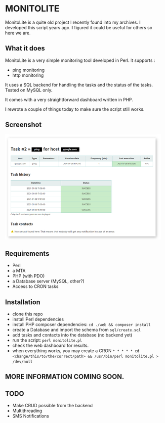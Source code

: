# MONITOLITE

MonitoLite is a quite old project I recently found into my archives. I developed this script years ago. 
I figured it could be useful for others so here we are.


## What it does

MonitoLite is a very simple monitoring tool developed in Perl. It supports : 
 * ping monitoring
 * http monitoring
 
It uses a SQL backend for handling the tasks and the status of the tasks. 
Tested on MySQL only. 

It comes with a very straightforward dashboard written in PHP. 

I rewrote a couple of things today to make sure the script still works. 

## Screenshot 

![screenshot](https://github.com/axeloz/monitolite/raw/main/screenshot.png "Logo")


## Requirements

* Perl 
* a MTA 
* PHP (with PDO)
* a Database server (MySQL, other?)
* Access to CRON tasks


## Installation

 * clone this repo
 * install Perl dependencies
 * install PHP composer dependencies: `cd ./web && composer install`
 * create a Database and import the schema from `sql/create.sql`
 * add tasks and contacts into the database (no backend yet)
 * run the script: `perl monitolite.pl` 
 * check the web dashboard for results. 
 * when everything works, you may create a CRON `* * * * * cd <change/this/to/the/correct/path> && /usr/bin/perl monitolite.pl > /dev/null`
 
 
## MORE INFORMATION COMING SOON. 

## TODO

 * Make CRUD possible from the backend
 * Multithreading
 * SMS Notifications
